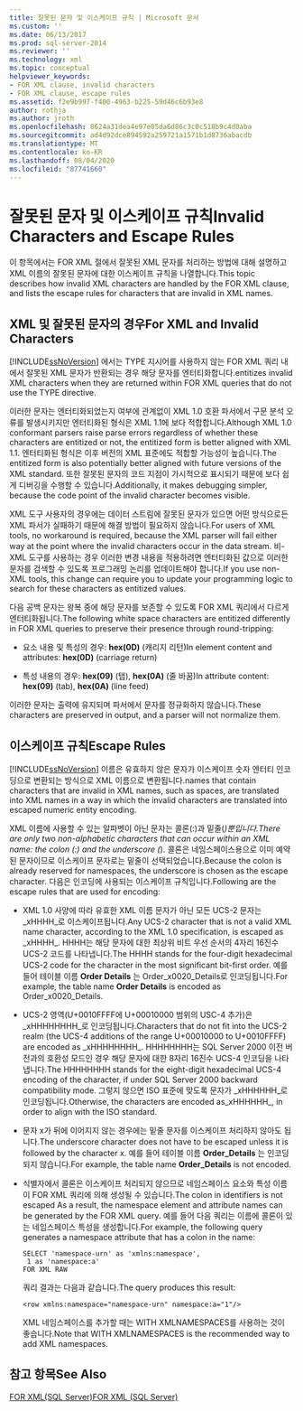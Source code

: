 ```yaml
---
title: 잘못된 문자 및 이스케이프 규칙 | Microsoft 문서
ms.custom: ''
ms.date: 06/13/2017
ms.prod: sql-server-2014
ms.reviewer: ''
ms.technology: xml
ms.topic: conceptual
helpviewer_keywords:
- FOR XML clause, invalid characters
- FOR XML clause, escape rules
ms.assetid: f2e9b997-f400-4963-b225-59d46c6b93e8
author: rothja
ms.author: jroth
ms.openlocfilehash: 8624a31dea4e97e05da6d86c3c0c518b9c4d0aba
ms.sourcegitcommit: ad4d92dce894592a259721a1571b1d8736abacdb
ms.translationtype: MT
ms.contentlocale: ko-KR
ms.lasthandoff: 08/04/2020
ms.locfileid: "87741660"
---
```

# <a name="invalid-characters-and-escape-rules"></a><span data-ttu-id="312a4-102">잘못된 문자 및 이스케이프 규칙</span><span class="sxs-lookup"><span data-stu-id="312a4-102">Invalid Characters and Escape Rules</span></span>
  <span data-ttu-id="312a4-103">이 항목에서는 FOR XML 절에서 잘못된 XML 문자를 처리하는 방법에 대해 설명하고 XML 이름의 잘못된 문자에 대한 이스케이프 규칙을 나열합니다.</span><span class="sxs-lookup"><span data-stu-id="312a4-103">This topic describes how invalid XML characters are handled by the FOR XML clause, and lists the escape rules for characters that are invalid in XML names.</span></span>  
  
## <a name="for-xml-and-invalid-characters"></a><span data-ttu-id="312a4-104">XML 및 잘못된 문자의 경우</span><span class="sxs-lookup"><span data-stu-id="312a4-104">For XML and Invalid Characters</span></span>  
 [!INCLUDE[ssNoVersion](../../includes/ssnoversion-md.md)] <span data-ttu-id="312a4-105">에서는 TYPE 지시어를 사용하지 않는 FOR XML 쿼리 내에서 잘못된 XML 문자가 반환되는 경우 해당 문자를 엔터티화합니다.</span><span class="sxs-lookup"><span data-stu-id="312a4-105">entitizes invalid XML characters when they are returned within FOR XML queries that do not use the TYPE directive.</span></span>  
  
 <span data-ttu-id="312a4-106">이러한 문자는 엔터티화되었는지 여부에 관계없이 XML 1.0 호환 파서에서 구문 분석 오류를 발생시키지만 엔터티화된 형식은 XML 1.1에 보다 적합합니다.</span><span class="sxs-lookup"><span data-stu-id="312a4-106">Although XML 1.0 conformant parsers raise parse errors regardless of whether these characters are entitized or not, the entitized form is better aligned with XML 1.1.</span></span> <span data-ttu-id="312a4-107">엔터티화된 형식은 이후 버전의 XML 표준에도 적합할 가능성이 높습니다.</span><span class="sxs-lookup"><span data-stu-id="312a4-107">The entitized form is also potentially better aligned with future versions of the XML standard.</span></span> <span data-ttu-id="312a4-108">또한 잘못된 문자의 코드 지점이 가시적으로 표시되기 때문에 보다 쉽게 디버깅을 수행할 수 있습니다.</span><span class="sxs-lookup"><span data-stu-id="312a4-108">Additionally, it makes debugging simpler, because the code point of the invalid character becomes visible.</span></span>  
  
 <span data-ttu-id="312a4-109">XML 도구 사용자의 경우에는 데이터 스트림에 잘못된 문자가 있으면 어떤 방식으로든 XML 파서가 실패하기 때문에 해결 방법이 필요하지 않습니다.</span><span class="sxs-lookup"><span data-stu-id="312a4-109">For users of XML tools, no workaround is required, because the XML parser will fail either way at the point where the invalid characters occur in the data stream.</span></span> <span data-ttu-id="312a4-110">비-XML 도구를 사용하는 경우 이러한 변경 내용을 적용하려면 엔터티화된 값으로 이러한 문자를 검색할 수 있도록 프로그래밍 논리를 업데이트해야 합니다.</span><span class="sxs-lookup"><span data-stu-id="312a4-110">If you use non-XML tools, this change can require you to update your programming logic to search for these characters as entitized values.</span></span>  
  
 <span data-ttu-id="312a4-111">다음 공백 문자는 왕복 중에 해당 문자를 보존할 수 있도록 FOR XML 쿼리에서 다르게 엔터티화됩니다.</span><span class="sxs-lookup"><span data-stu-id="312a4-111">The following white space characters are entitized differently in FOR XML queries to preserve their presence through round-tripping:</span></span>  
  
-   <span data-ttu-id="312a4-112">요소 내용 및 특성의 경우: **hex(0D)** (캐리지 리턴)</span><span class="sxs-lookup"><span data-stu-id="312a4-112">In element content and attributes: **hex(0D)** (carriage return)</span></span>  
  
-   <span data-ttu-id="312a4-113">특성 내용의 경우: **hex(09)** (탭), **hex(0A)** (줄 바꿈)</span><span class="sxs-lookup"><span data-stu-id="312a4-113">In attribute content: **hex(09)** (tab), **hex(0A)** (line feed)</span></span>  
  
 <span data-ttu-id="312a4-114">이러한 문자는 출력에 유지되며 파서에서 문자를 정규화하지 않습니다.</span><span class="sxs-lookup"><span data-stu-id="312a4-114">These characters are preserved in output, and a parser will not normalize them.</span></span>  
  
## <a name="escape-rules"></a><span data-ttu-id="312a4-115">이스케이프 규칙</span><span class="sxs-lookup"><span data-stu-id="312a4-115">Escape Rules</span></span>  
 [!INCLUDE[ssNoVersion](../../includes/ssnoversion-md.md)] <span data-ttu-id="312a4-116">이름은 유효하지 않은 문자가 이스케이프 숫자 엔터티 인코딩으로 변환되는 방식으로 XML 이름으로 변환됩니다.</span><span class="sxs-lookup"><span data-stu-id="312a4-116">names that contain characters that are invalid in XML names, such as spaces, are translated into XML names in a way in which the invalid characters are translated into escaped numeric entity encoding.</span></span>  
  
 <span data-ttu-id="312a4-117">XML 이름에 사용할 수 있는 알파벳이 아닌 문자는 콜론(:)과 밑줄(_)뿐입니다.</span><span class="sxs-lookup"><span data-stu-id="312a4-117">There are only two non-alphabetic characters that can occur within an XML name: the colon (:) and the underscore (_).</span></span> <span data-ttu-id="312a4-118">콜론은 네임스페이스용으로 이미 예약된 문자이므로 이스케이프 문자로는 밑줄이 선택되었습니다.</span><span class="sxs-lookup"><span data-stu-id="312a4-118">Because the colon is already reserved for namespaces, the underscore is chosen as the escape character.</span></span> <span data-ttu-id="312a4-119">다음은 인코딩에 사용되는 이스케이프 규칙입니다.</span><span class="sxs-lookup"><span data-stu-id="312a4-119">Following are the escape rules that are used for encoding:</span></span>  
  
-   <span data-ttu-id="312a4-120">XML 1.0 사양에 따라 유효한 XML 이름 문자가 아닌 모든 UCS-2 문자는 _xHHHH\_로 이스케이프됩니다.</span><span class="sxs-lookup"><span data-stu-id="312a4-120">Any UCS-2 character that is not a valid XML name character, according to the XML 1.0 specification, is escaped as _xHHHH\_.</span></span> <span data-ttu-id="312a4-121">HHHH는 해당 문자에 대한 최상위 비트 우선 순서의 4자리 16진수 UCS-2 코드를 나타냅니다.</span><span class="sxs-lookup"><span data-stu-id="312a4-121">The HHHH stands for the four-digit hexadecimal UCS-2 code for the character in the most significant bit-first order.</span></span> <span data-ttu-id="312a4-122">예를 들어 테이블 이름 **Order Details** 는 Order_x0020_Details로 인코딩됩니다.</span><span class="sxs-lookup"><span data-stu-id="312a4-122">For example, the table name **Order Details** is encoded as Order_x0020_Details.</span></span>  
  
-   <span data-ttu-id="312a4-123">UCS-2 영역(U+0010FFFF에 U+00010000 범위의 USC-4 추가)은 _xHHHHHHHH\_로 인코딩됩니다.</span><span class="sxs-lookup"><span data-stu-id="312a4-123">Characters that do not fit into the UCS-2 realm (the UCS-4 additions of the range U+00010000 to U+0010FFFF) are encoded as _xHHHHHHHH\_.</span></span> <span data-ttu-id="312a4-124">HHHHHHHH는 SQL Server 2000 이전 버전과의 호환성 모드인 경우 해당 문자에 대한 8자리 16진수 UCS-4 인코딩을 나타냅니다.</span><span class="sxs-lookup"><span data-stu-id="312a4-124">The HHHHHHHH stands for the eight-digit hexadecimal UCS-4 encoding of the character, if under SQL Server 2000 backward compatibility mode.</span></span> <span data-ttu-id="312a4-125">그렇지 않으면 ISO 표준에 맞도록 문자가 _xHHHHHH\_로 인코딩됩니다.</span><span class="sxs-lookup"><span data-stu-id="312a4-125">Otherwise, the characters are encoded as_xHHHHHH\_, in order to align with the ISO standard.</span></span>  
  
-   <span data-ttu-id="312a4-126">문자 x가 뒤에 이어지지 않는 경우에는 밑줄 문자를 이스케이프 처리하지 않아도 됩니다.</span><span class="sxs-lookup"><span data-stu-id="312a4-126">The underscore character does not have to be escaped unless it is followed by the character x.</span></span> <span data-ttu-id="312a4-127">예를 들어 테이블 이름 **Order_Details** 는 인코딩되지 않습니다.</span><span class="sxs-lookup"><span data-stu-id="312a4-127">For example, the table name **Order_Details** is not encoded.</span></span>  
  
-   <span data-ttu-id="312a4-128">식별자에서 콜론은 이스케이프 처리되지 않으므로 네임스페이스 요소와 특성 이름이 FOR XML 쿼리에 의해 생성될 수 있습니다.</span><span class="sxs-lookup"><span data-stu-id="312a4-128">The colon in identifiers is not escaped As a result, the namespace element and attribute names can be generated by the FOR XML query.</span></span> <span data-ttu-id="312a4-129">예를 들어 다음 쿼리는 이름에 콜론이 있는 네임스페이스 특성을 생성합니다.</span><span class="sxs-lookup"><span data-stu-id="312a4-129">For example, the following query generates a namespace attribute that has a colon in the name:</span></span>  
  
    ```  
    SELECT 'namespace-urn' as 'xmlns:namespace',   
     1 as 'namespace:a'   
    FOR XML RAW  
    ```  
  
     <span data-ttu-id="312a4-130">쿼리 결과는 다음과 같습니다.</span><span class="sxs-lookup"><span data-stu-id="312a4-130">The query produces this result:</span></span>  
  
    ```  
    <row xmlns:namespace="namespace-urn" namespace:a="1"/>  
    ```  
  
     <span data-ttu-id="312a4-131">XML 네임스페이스를 추가할 때는 WITH XMLNAMESPACES를 사용하는 것이 좋습니다.</span><span class="sxs-lookup"><span data-stu-id="312a4-131">Note that WITH XMLNAMESPACES is the recommended way to add XML namespaces.</span></span>  
  
## <a name="see-also"></a><span data-ttu-id="312a4-132">참고 항목</span><span class="sxs-lookup"><span data-stu-id="312a4-132">See Also</span></span>  
 [<span data-ttu-id="312a4-133">FOR XML&#40;SQL Server&#41;</span><span class="sxs-lookup"><span data-stu-id="312a4-133">FOR XML &#40;SQL Server&#41;</span></span>](for-xml-sql-server.md)  
  
  

